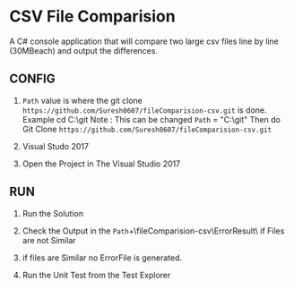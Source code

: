 #  CSV File Comparision 

   A C# console application that will compare two large csv files line by line (30MBeach) and output the differences.

## CONFIG

1.  `Path` value is where the git clone `https://github.com/Suresh0607/fileComparision-csv.git` is done.
     Example cd C:\git Note : This can be changed
	`Path` = "C:\git"
	 Then do Git Clone `https://github.com/Suresh0607/fileComparision-csv.git`
	
2.   Visual Studo 2017 

3.   Open the Project in The Visual Studio 2017   

	 
## RUN

1.  Run the Solution 

2.  Check the Output in the `Path`+\fileComparision-csv\ErrorResult\ if Files are not Similar

3.  if files are Similar no ErrorFile is generated.

4.  Run the Unit Test from the Test Explorer
	




